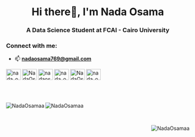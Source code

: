 <h1 align="center"> Hi there👋, I'm Nada Osama </h1>
<h3 align="center"> A Data Science Student at FCAI - Cairo University </h3>


<h3 align="left">Connect with me:</h3> 

- 📫 **nadaosama769@gmail.com**
<p align="left">
<a href="https://twitter.com/nada_osama_a" target="blank"><img align="center" src="https://raw.githubusercontent.com/rahuldkjain/github-profile-readme-generator/master/src/images/icons/Social/twitter.svg" alt="nada_osama_a" height="30" width="40" /></a>
<a href="https://linkedin.com/in/NadaOsamaa" target="blank"><img align="center" src="https://raw.githubusercontent.com/rahuldkjain/github-profile-readme-generator/master/src/images/icons/Social/linked-in-alt.svg" alt="NadaOsamaa" height="30" width="40" /></a>
<a href="https://fb.com/nadaosama769" target="blank"><img align="center" src="https://raw.githubusercontent.com/rahuldkjain/github-profile-readme-generator/master/src/images/icons/Social/facebook.svg" alt="nadaosama769" height="30" width="40" /></a>
<a href="https://instagram.com/nada_osama_a" target="blank"><img align="center" src="https://raw.githubusercontent.com/rahuldkjain/github-profile-readme-generator/master/src/images/icons/Social/instagram.svg" alt="nada_osama_a" height="30" width="40" /></a>
<a href="https://www.hackerrank.com/NadaOsama" target="blank"><img align="center" src="https://raw.githubusercontent.com/rahuldkjain/github-profile-readme-generator/master/src/images/icons/Social/hackerrank.svg" alt="NadaOsama" height="30" width="40" /></a>
<a href="https://codeforces.com/profile/nada_osama_a" target="blank"><img align="center" src="https://raw.githubusercontent.com/rahuldkjain/github-profile-readme-generator/master/src/images/icons/Social/codeforces.svg" alt="nada_osama_a" height="30" width="40" /></a>
</p>

<br><br>

<p><img src="https://github-readme-streak-stats.herokuapp.com/?user=NadaOsamaa&theme=dark" alt="NadaOsamaa" align="left" /></p>
<p><img src="https://github-readme-stats.vercel.app/api/top-langs?username=NadaOsamaa&show_icons=true&locale=en&layout=compact&theme=dark" alt="NadaOsamaa" /></p> 

<br>

<p > <img src="https://komarev.com/ghpvc/?username=NadaOsamaa&label=Profile%20views&color=0e75b6&style=flat" alt="NadaOsamaa" align="right"/> </p>


<!--
**NadaOsamaa/NadaOsamaa** is a ✨ _special_ ✨ repository because its `README.md` (this file) appears on your GitHub profile.

Here are some ideas to get you started:

- 🔭 I’m currently working on ...
- 🌱 I’m currently learning ...
- 👯 I’m looking to collaborate on ...
- 🤔 I’m looking for help with ...
- 💬 Ask me about ...
- 📫 How to reach me: ...
- 😄 Pronouns: ...
- ⚡ Fun fact: ...
-->






